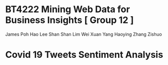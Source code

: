 # BT4222 Mining Web Data for Business Insights [ Group 12 ]
James Poh Hao
Lee Shan Shan 
Lim Wei Xuan
Yang Haoying
Zhang Zishuo


# Covid 19 Tweets Sentiment Analysis 

